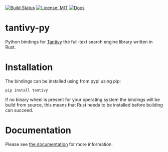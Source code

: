 [![Build Status](https://travis-ci.org/quickwit-inc/tantivy-py.svg?branch=master)](https://travis-ci.org/quickwit-inc/tantivy-py)
[![License: MIT](https://img.shields.io/badge/License-MIT-yellow.svg)](https://opensource.org/licenses/MIT)
[![Docs](https://readthedocs.org/projects/tantivy-py/badge/?version=latest&style=flat-default)](https://tantivy-py.readthedocs.io/en/latest/)

tantivy-py
==========

Python bindings for [Tantivy](https://github.com/quickwit-oss/tantivy) the full-text search engine library written in Rust.

# Installation

The bindings can be installed using from pypi using pip:

    pip install tantivy

If no binary wheel is present for your operating system the bindings will be
build from source, this means that Rust needs to be installed before building
can succeed.

# Documentation

Please see [the documentation](https://tantivy-py.readthedocs.io/en/latest/) for more information.